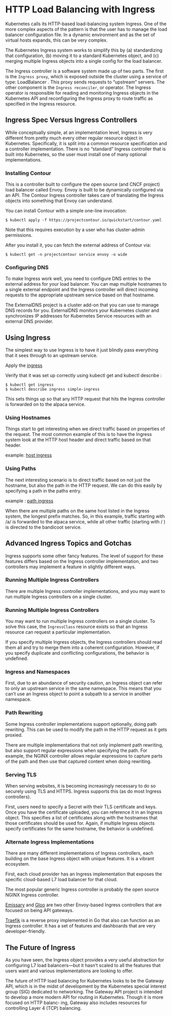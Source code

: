 # HTTP Load Balancing with Ingress

Kubernetes calls its HTTP-based load-balancing system Ingress. One of the more complex aspects of the pattern is that the user has to manage the load balancer configuration file. In a dynamic environment and as the set of virtual
hosts expands, this can be very complex.

The Kubernetes Ingress system works to simplify this by (a) standardizing that configuration, (b) moving it to a standard
Kubernetes object, and (c) merging multiple Ingress objects into a single config for the load balancer.

The Ingress controller is a software system made up of two parts. The first is the `Ingress proxy`, which is exposed outside the cluster using a service of type: LoadBalancer . This proxy sends requests to “upstream” servers. The other
component is the `Ingress reconciler`, or operator. The Ingress operator is responsible for reading and monitoring Ingress objects in the Kubernetes API and reconfiguring
the Ingress proxy to route traffic as specified in the Ingress resource.

## Ingress Spec Versus Ingress Controllers

While conceptually simple, at an implementation level, Ingress is very different from pretty much every other regular resource object in Kubernetes. Specifically, it is split into a common resource specification and a controller implementation. There is no “standard” Ingress controller that is built into Kubernetes, so the user must install one
of many optional implementations.

### Installing Contour

This is a controller built to configure the open source (and CNCF project) load balancer called Envoy. Envoy is built to be dynamically configured via an API. The Contour Ingress controller takes care of translating the Ingress objects into something that Envoy can understand.

You can install Contour with a simple one-line invocation:
```
$ kubectl apply -f https://projectcontour.io/quickstart/contour.yaml
```
Note that this requires execution by a user who has cluster-admin permissions.

After you install it, you can fetch the external address of Contour via:
```
$ kubectl get -n projectcontour service envoy -o wide
```

### Configuring DNS

To make Ingress work well, you need to configure DNS entries to the external address for your load balancer. You can map multiple hostnames to a single external endpoint and the Ingress controller will direct incoming requests to the appropriate upstream service based on that hostname.

The ExternalDNS project is a cluster add-on that you can use to manage DNS records for you. ExternalDNS monitors your Kubernetes cluster and synchronizes IP addresses for Kubernetes Service resources with an external DNS provider.


## Using Ingress

The simplest way to use Ingress is to have it just blindly pass everything that it sees through to an upstream service.

Apply the [ingress](./simple-ingress.yaml)

Verify that it was set up correctly using kubectl get and kubectl describe :
```
$ kubectl get ingress
$ kubectl describe ingress simple-ingress
```

This sets things up so that any HTTP request that hits the Ingress controller is forwarded on to the alpaca service.

### Using Hostnames

Things start to get interesting when we direct traffic based on properties of the request. The most common example of this is to have the Ingress system look at the
HTTP host header and direct traffic based on that header.

example: [host ingress](./host-ingress.yaml)

### Using Paths

The next interesting scenario is to direct traffic based on not just the hostname, but also the path in the HTTP request. We can do this easily by specifying a path in
the paths entry.

example : [path ingress](./path-ingress.yaml)

When there are multiple paths on the same host listed in the Ingress system, the longest prefix matches. So, in this example, traffic starting with /a/ is forwarded to
the alpaca service, while all other traffic (starting with / ) is directed to the bandicoot service.

## Advanced Ingress Topics and Gotchas

Ingress supports some other fancy features. The level of support for these features differs based on the Ingress controller implementation, and two controllers may implement a feature in slightly different ways.

### Running Multiple Ingress Controllers

There are multiple Ingress controller implementations, and you may want to run multiple Ingress controllers on a single cluster. 

### Running Multiple Ingress Controllers

You may want to run multiple Ingress controllers on a single cluster. To solve this case, the `IngressClass`
resource exists so that an Ingress resource can request a particular implementation.

If you specify multiple Ingress objects, the Ingress controllers should read them all and try to merge them into a coherent configuration. However, if you specify
duplicate and conflicting configurations, the behavior is undefined.

### Ingress and Namespaces

First, due to an abundance of security caution, an Ingress object can refer to only an upstream service
in the same namespace. This means that you can’t use an Ingress object to point a subpath to a service in another namespace.

### Path Rewriting

Some Ingress controller implementations support optionally, doing path rewriting. This can be used to modify the path in the HTTP request as it gets proxied.

There are multiple implementations that not only implement path rewriting, but also support regular expressions when specifying the path. For example, the NGINX controller allows regular expressions to capture parts of the path and then use that captured content when doing rewriting.

### Serving TLS

When serving websites, it is becoming increasingly necessary to do so securely using TLS and HTTPS. Ingress supports this (as do most Ingress controllers).

First, users need to specify a Secret with their TLS certificate and keys. Once you have the certificate uploaded, you can reference it in an Ingress object. This
specifies a list of certificates along with the hostnames that those certificates should be used for. Again, if multiple Ingress objects specify certificates for
the same hostname, the behavior is undefined.

### Alternate Ingress Implementations

There are many different implementations of Ingress controllers, each building on the base Ingress object with unique features. It is a vibrant ecosystem.

First, each cloud provider has an Ingress implementation that exposes the specific cloud-based L7 load balancer for that cloud.

The most popular generic Ingress controller is probably the open source NGINX Ingress controller.

[Emissary](https://github.com/emissary-ingress/emissary) and [Gloo](https://github.com/solo-io/gloo) are two other Envoy-based Ingress controllers that are focused on being API gateways.

[Traefik](https://doc.traefik.io/traefik/) is a reverse proxy implemented in Go that also can function as an Ingress controller. It has a set of features and dashboards that are very developer-friendly.

## The Future of Ingress

As you have seen, the Ingress object provides a very useful abstraction for configuring L7 load balancers—but it hasn’t scaled to all the features that users want and
various implementations are looking to offer.

The future of HTTP load balancing for Kubernetes looks to be the Gateway API, which is in the midst of development by the Kubernetes special interest group (SIG)
dedicated to networking. The Gateway API project is intended to develop a more modern API for routing in Kubernetes. Though it is more focused on HTTP balanc‐
ing, Gateway also includes resources for controlling Layer 4 (TCP) balancing.